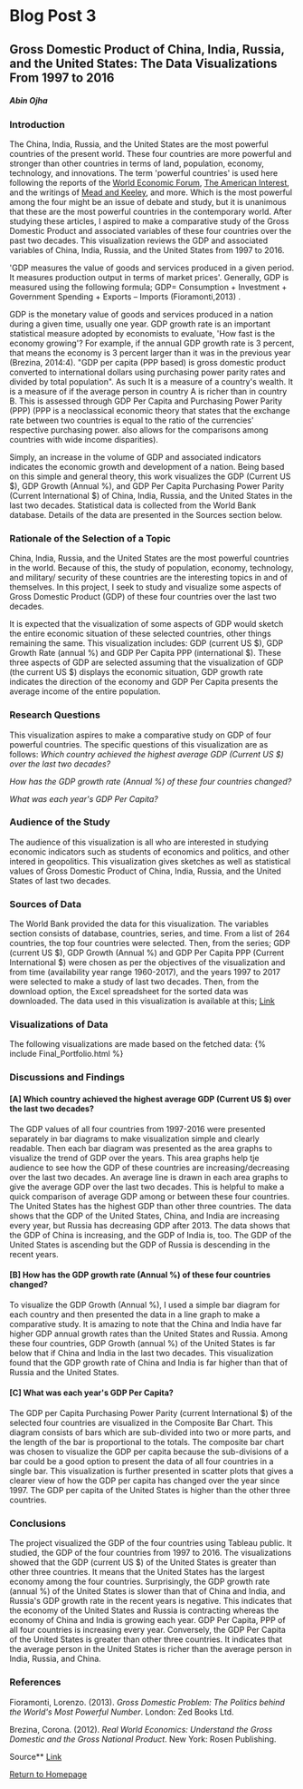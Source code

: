 # Blog Post 3
## Gross Domestic Product of China, India, Russia, and the United States: The Data Visualizations From 1997 to 2016
##### Abin Ojha
### Introduction
The China, India, Russia, and the United States are the most powerful countries of the present world. These four countries are more powerful and stronger than other countries in terms of land, population, economy, technology, and innovations. The term 'powerful countries' is used here following the reports of the [World Economic Forum](https://www.weforum.org/agenda/2017/03/worlds-biggest-economies-in-2017/), [The American Interest](https://www.the-american-interest.com/2017/01/24/the-eight-great-powers-of-2017/), and the writings of [Mead and Keeley](https://www.hudson.org/research/13270-the-eight-great-powers-of-2017), and more. Which is the most powerful among the four might be an issue of debate and study, but it is unanimous that these are the most powerful countries in the contemporary world. After studying these articles, I aspired to make a comparative study of the Gross Domestic Product and associated variables of these four countries over the past two decades. This visualization reviews the GDP and associated variables of China, India, Russia, and the United States from 1997 to 2016.

'GDP measures the value of goods and services produced in a given period. It measures production output in terms of market prices'. Generally, GDP is measured using the following formula; GDP= Consumption + Investment + Government Spending + Exports – Imports (Fioramonti,2013) .

GDP is the monetary value of goods and services produced in a nation during a given time, usually one year. GDP growth rate is an important statistical measure adopted by economists to evaluate, 'How fast is the economy growing'? For example, if the annual GDP growth rate is 3 percent, that means the economy is 3 percent larger than it was in the previous year (Brezina, 2014:4). "GDP per capita (PPP based) is gross domestic product converted to international dollars using purchasing power parity rates and divided by total population". As such It is a measure of a country's wealth. It is a measure of if the average person in country A is richer than in country B. This is assessed through GDP Per Capita and Purchasing Power Parity (PPP) (PPP is a neoclassical economic theory that states that the exchange rate between two countries is equal to the ratio of the currencies' respective purchasing power. also allows for the comparisons among countries with wide income disparities).

Simply, an increase in the volume of GDP and associated indicators indicates the economic growth and development of a nation. Being based on this simple and general theory, this work visualizes the GDP (Current US $), GDP Growth (Annual %), and GDP Per Capita Purchasing Power Parity (Current International $) of China, India, Russia, and the United States in the last two decades. Statistical data is collected from the World Bank database. Details of the data are presented in the Sources section below.

### Rationale of the Selection of a Topic
China, India, Russia, and the United States are the most powerful countries in the world. Because of this, the study of population, economy, technology, and military/ security of these countries are the interesting topics in and of themselves. In this project, I seek to study and visualize some aspects of Gross Domestic Product (GDP) of these four countries over the last two decades.

It is expected that the visualization of some aspects of GDP would sketch the entire economic situation of these selected countries, other things remaining the same. This visualization includes: GDP (current US $), GDP Growth Rate (annual %) and GDP Per Capita PPP (international $).  These three aspects of GDP are selected assuming that the visualization of GDP (the current US $) displays the economic situation, GDP growth rate indicates the direction of the economy and GDP Per Capita presents the average income of the entire population.

### Research Questions
This visualization aspires to make a comparative study on GDP of four powerful countries. The specific questions of this visualization are as follows: 
*Which country achieved the highest average GDP (Current US $) over the last two decades?*

*How has the GDP growth rate (Annual %) of these four countries changed?*  

*What was each year's GDP Per Capita?*

### Audience of the Study
The audience of this visualization is all who are interested in studying economic indicators such as students of economics and politics, and other intered in geopolitics. This visualization gives sketches as well as statistical values of Gross Domestic Product of China, India, Russia, and the United States of last two decades. 

### Sources of Data
The World Bank provided the data for this visualization. The variables section consists of database, countries, series, and time. From a list of 264 countries, the top four countries were selected. Then, from the series; GDP (current US $), GDP Growth (Annual %) and GDP Per Capita PPP (Current International $) were chosen as per the objectives of the visualization and from time (availability year range 1960-2017), and the years 1997 to 2017 were selected to make a study of last two decades. Then, from the download option, the Excel spreadsheet for the sorted data was downloaded. The data used in this visualization is available at this; [Link](http://databank.worldbank.org/data/reports.aspx?source=world-development-indicators)

### Visualizations of Data
The following visualizations are made based on the fetched data:
{% include Final_Portfolio.html %}

### Discussions and Findings

#### [A] Which country achieved the highest average GDP (Current US $) over the last two decades?
The GDP values of all four countries from 1997-2016 were presented separately in bar diagrams to make visualization simple and clearly readable. Then each bar diagram was presented as the area graphs to visualize the trend of GDP over the years. This area graphs help tje audience to see how the GDP of these countries are increasing/decreasing over the last two decades. An average line is drawn in each area graphs to give the average GDP over the last two decades. This is helpful to make a quick comparison of average GDP among or between these four countries. The United States has the highest GDP than other three countries. The data shows that the GDP of the United States, China, and India are increasing every year, but Russia has decreasing GDP after 2013. The data shows that the GDP of China is increasing, and the GDP of India is, too. The GDP of the United States is ascending but the GDP of Russia is descending in the recent years. 

#### [B] How has the GDP growth rate (Annual %) of these four countries changed?
To visualize the GDP Growth (Annual %), I used a simple bar diagram for each country and then presented the data in a line graph to make a comparative study. It is amazing to note that the China and India have far higher GDP annual growth rates than the United States and Russia. Among these four countries, GDP Growth (annual %) of the United States is far below that if China and India in the last two decades. This visualization found that the GDP growth rate of China and India is far higher than that of  Russia and the United States.

#### [C] What was each year's GDP Per Capita?
The GDP per Capita Purchasing Power Parity (current International $) of the selected four countries are visualized in the Composite Bar Chart. This diagram consists of bars which are sub-divided into two or more parts, and the length of the bar is proportional to the totals. The composite bar chart was chosen to visualize the GDP per capita because the sub-divisions of a bar could be a good option to present the data of all four countries in a single bar. This visualization is further presented in scatter plots that gives a clearer view of how the GDP per capita has changed over the year since 1997. The GDP per capita of the United States is higher than the other three countries.

### Conclusions
The project visualized the GDP of the four countries using Tableau public. It studied, the GDP of the four countries from 1997 to 2016. The visualizations showed that the GDP (current US $) of the United States is greater than other three countries. It means that the United States has the largest economy among the four countries. Surprisingly, the GDP growth rate (annual %) of the United States is slower than that of China and India, and Russia's GDP growth rate in the recent years is negative. This indicates that the economy of the United States and Russia is contracting whereas the economy of China and India is growing each year. GDP Per Capita, PPP of all four countries is increasing every year. Conversely, the GDP Per Capita of the United States is greater than other three countries. It indicates that the average person in the United States is richer than the average person in India, Russia, and China.


### References
Fioramonti, Lorenzo. (2013). *Gross Domestic Problem: The Politics behind the World's Most Powerful Number*. London: Zed Books Ltd.

Brezina, Corona. (2012). *Real World Economics: Understand the Gross Domestic and the Gross National Product*. New York: Rosen Publishing.

Source** [Link](https://knoema.com/atlas/ranks/GDP-per-capita-based-on-PPP)



[Return to Homepage](https://abinojha.github.io/DataVis/)
